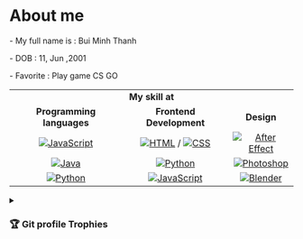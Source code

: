 <!DOCTYPE html>
<html>
<head>
</head>
<body>
<h1>About me </h1>
<p>- My full name is : Bui Minh Thanh </p>
<p>- DOB :  11, Jun ,2001</p>
<p>- Favorite : Play game CS GO </p>
<p> </p>
<table>
	<tr><td colspan = 3 align="center"><strong>My skill at</strong></td> </tr>
	<tr align='center'>
		<td><strong> Programming languages </strong>  </td>
		<td><strong> Frontend Development </strong> </td>
		<td><strong> Design </strong></td>
	</tr>
	<tr align='center'>
		<td><a href="https://developer.mozilla.org/en-US/docs/Web/JavaScript" target="_blank"> 
	     	<img alt="JavaScript" src="https://img.shields.io/badge/JavaScript%20-%23F7DF1E.svg?style=plastic&logo=javascript&logoColor=black"></a></td>
		<td><a href="https://www.w3.org/html/" target="_blank"> 
   		<img alt="HTML" src="https://img.shields.io/badge/HTML5%20-%23E34F26.svg?style=plastic&logo=html5&logoColor=white"></a> / 
		<a href="https://www.w3schools.com/css/" target="_blank">
    		<img alt="CSS" src="https://img.shields.io/badge/CSS%20-%231572B6.svg?style=plastic&logo=css3&logoColor=white"></a></td>
		<td><a href="https://www.w3.org/html/" target="_blank"><img alt="After Effect" src="https://img.shields.io/badge/-After%20Effect-red"></a></td></td>
	</tr>
	<tr align='center'>
		<td> <a href="https://www.java.com" target="_blank"> 
    		<img alt="Java" src="https://img.shields.io/badge/Java-%23007396.svg?style=plastic&logo=java&logoColor=white"></a></td>
		<td><a href="https://www.python.org" target="_blank">
    		<img alt="Python" src="https://img.shields.io/badge/react-%2361DAFB.svg?style=plastic&logo=React&logoColor=black"></a></td>
		<td><a href="https://www.python.org" target="_blank">
    		<img alt="Photoshop" src="https://img.shields.io/badge/-Photoshop-blue"></a></td>
	</tr>
	<tr align='center'>
		<td> <a href="https://www.python.org" target="_blank">
    		<img alt="Python" src="https://img.shields.io/badge/Python%20-%2314354C.svg?style=plastic&logo=python&logoColor=white"></a></td>
		<td> <a href="https://developer.mozilla.org/en-US/docs/Web/JavaScript" target="_blank"> 
    		<img alt="JavaScript" src="https://img.shields.io/badge/JavaScript%20-%23F7DF1E.svg?style=plastic&logo=javascript&logoColor=black"></a></td>
		<td><a href="https://www.python.org" target="_blank">
    		<img alt="Blender" src="https://img.shields.io/badge/-Blender-yellow"></a></td>
	</tr>
</table>
<details><summary> <h3> 🏆 Git profile Trophies </h3></summary>

---

<p align="center"> <a href="https://github.com/minhthanh1166/github-profile-trophy"><img src="https://github-profile-trophy.vercel.app/?username=minhthanh1166&layout=compact&theme=tokyonight&column=6&margin-w=15&margin-h=15" alt="minhthanh1166" /></a> </p>

